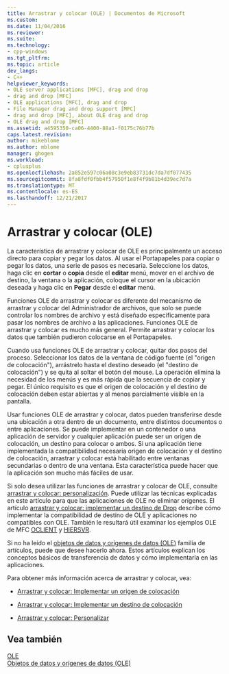 ```yaml
---
title: Arrastrar y colocar (OLE) | Documentos de Microsoft
ms.custom: 
ms.date: 11/04/2016
ms.reviewer: 
ms.suite: 
ms.technology:
- cpp-windows
ms.tgt_pltfrm: 
ms.topic: article
dev_langs:
- C++
helpviewer_keywords:
- OLE server applications [MFC], drag and drop
- drag and drop [MFC]
- OLE applications [MFC], drag and drop
- File Manager drag and drop support [MFC]
- drag and drop [MFC], about OLE drag and drop
- OLE drag and drop [MFC]
ms.assetid: a4595350-ca06-4400-88a1-f0175c76b77b
caps.latest.revision: 
author: mikeblome
ms.author: mblome
manager: ghogen
ms.workload:
- cplusplus
ms.openlocfilehash: 2a852e597c06a08c3e9eb83731dc7da7df077435
ms.sourcegitcommit: 8fa8fdf0fbb4f57950f1e8f4f9b81b4d39ec7d7a
ms.translationtype: MT
ms.contentlocale: es-ES
ms.lasthandoff: 12/21/2017
---
```

# <a name="drag-and-drop-ole"></a>Arrastrar y colocar (OLE)
La característica de arrastrar y colocar de OLE es principalmente un acceso directo para copiar y pegar los datos. Al usar el Portapapeles para copiar o pegar los datos, una serie de pasos es necesaria. Seleccione los datos, haga clic en **cortar** o **copia** desde el **editar** menú, mover en el archivo de destino, la ventana o la aplicación, coloque el cursor en la ubicación deseada y haga clic en **Pegar** desde el **editar** menú.  
  
 Funciones OLE de arrastrar y colocar es diferente del mecanismo de arrastrar y colocar del Administrador de archivos, que solo se puede controlar los nombres de archivo y está diseñado específicamente para pasar los nombres de archivo a las aplicaciones. Funciones OLE de arrastrar y colocar es mucho más general. Permite arrastrar y colocar los datos que también pudieron colocarse en el Portapapeles.  
  
 Cuando usa funciones OLE de arrastrar y colocar, quitar dos pasos del proceso. Seleccionar los datos de la ventana de código fuente (el "origen de colocación"), arrástrelo hasta el destino deseado (el "destino de colocación") y se quita al soltar el botón del mouse. La operación elimina la necesidad de los menús y es más rápida que la secuencia de copiar y pegar. El único requisito es que el origen de colocación y el destino de colocación deben estar abiertas y al menos parcialmente visible en la pantalla.  
  
 Usar funciones OLE de arrastrar y colocar, datos pueden transferirse desde una ubicación a otra dentro de un documento, entre distintos documentos o entre aplicaciones. Se puede implementar en un contenedor o una aplicación de servidor y cualquier aplicación puede ser un origen de colocación, un destino para colocar o ambos. Si una aplicación tiene implementada la compatibilidad necesaria origen de colocación y el destino de colocación, arrastrar y colocar está habilitado entre ventanas secundarias o dentro de una ventana. Esta característica puede hacer que la aplicación son mucho más fáciles de usar.  
  
 Si solo desea utilizar las funciones de arrastrar y colocar de OLE, consulte [arrastrar y colocar: personalización](../mfc/drag-and-drop-customizing.md). Puede utilizar las técnicas explicadas en este artículo para que las aplicaciones de OLE no eliminar orígenes. El artículo [arrastrar y colocar: implementar un destino de Drop](../mfc/drag-and-drop-implementing-a-drop-target.md) describe cómo implementar la compatibilidad de destino de OLE y aplicaciones no compatibles con OLE. También le resultará útil examinar los ejemplos OLE de MFC [OCLIENT](../visual-cpp-samples.md) y [HIERSVR](../visual-cpp-samples.md).  
  
 Si no ha leído el [objetos de datos y orígenes de datos (OLE)](../mfc/data-objects-and-data-sources-ole.md) familia de artículos, puede que desee hacerlo ahora. Estos artículos explican los conceptos básicos de transferencia de datos y cómo implementarla en las aplicaciones.  
  
 Para obtener más información acerca de arrastrar y colocar, vea:  
  
-   [Arrastrar y colocar: Implementar un origen de colocación](../mfc/drag-and-drop-implementing-a-drop-source.md)  
  
-   [Arrastrar y colocar: Implementar un destino de colocación](../mfc/drag-and-drop-implementing-a-drop-target.md)  
  
-   [Arrastrar y colocar: Personalizar](../mfc/drag-and-drop-customizing.md)  
  
## <a name="see-also"></a>Vea también  
 [OLE](../mfc/ole-in-mfc.md)   
 [Objetos de datos y orígenes de datos (OLE)](../mfc/data-objects-and-data-sources-ole.md)


